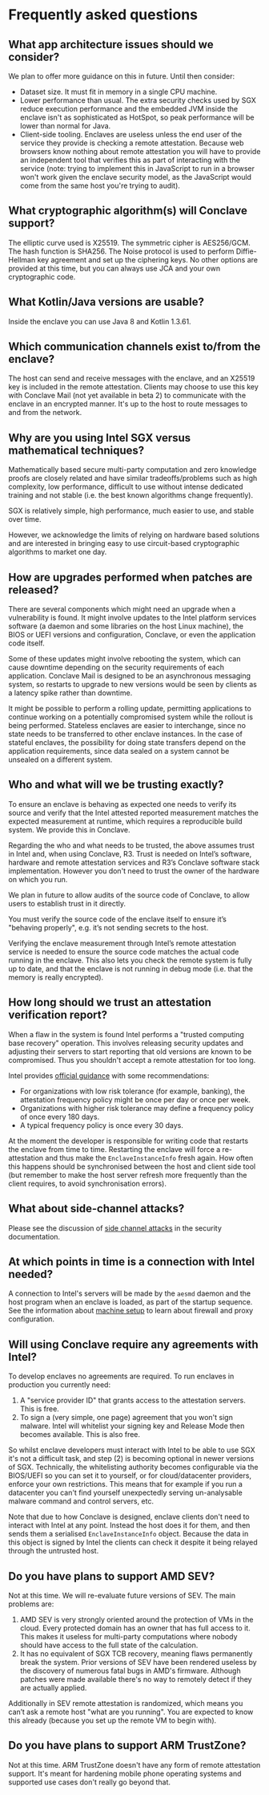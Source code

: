 # Frequently asked questions

## What app architecture issues should we consider?

We plan to offer more guidance on this in future. Until then consider:

* Dataset size. It must fit in memory in a single CPU machine.
* Lower performance than usual. The extra security checks used by SGX reduce execution performance and the embedded 
  JVM inside the enclave isn't as sophisticated as HotSpot, so peak performance will be lower than normal for Java.
* Client-side tooling. Enclaves are useless unless the end user of the service they provide is checking a remote
  attestation. Because web browsers know nothing about remote attestation you will have to provide an independent tool
  that verifies this as part of interacting with the service (note: trying to implement this in JavaScript to run in
  a browser won't work given the enclave security model, as the JavaScript would come from the same host you're trying
  to audit). 

## What cryptographic algorithm(s) will Conclave support?

The elliptic curve used is X25519. The symmetric cipher is AES256/GCM. The hash function is SHA256. The Noise protocol
is used to perform Diffie-Hellman key agreement and set up the ciphering keys. No other options are provided at this
time, but you can always use JCA and your own cryptographic code.

## What Kotlin/Java versions are usable?

Inside the enclave you can use Java 8 and Kotlin 1.3.61.

## Which communication channels exist to/from the enclave?
 
The host can send and receive messages with the enclave, and an X25519 key is included in the remote attestation.
Clients may choose to use this key with Conclave Mail (not yet available in beta 2) to communicate with the enclave in 
an encrypted manner. It's up to the host to route messages to and from the network. 

## Why are you using Intel SGX versus mathematical techniques?
 
Mathematically based secure multi-party computation and zero knowledge proofs are closely related and have similar
tradeoffs/problems such as high complexity, low performance, difficult to use without intense dedicated training and 
not stable (i.e. the best known algorithms change frequently).

SGX is relatively simple, high performance, much easier to use, and stable over time.

However, we acknowledge the limits of relying on hardware based solutions and are interested in bringing easy to use
circuit-based cryptographic algorithms to market one day.

## How are upgrades performed when patches are released?

There are several components which might need an upgrade when a vulnerability is found. It might involve updates to 
the Intel platform services software (a daemon and some libraries on the host Linux machine), the BIOS or UEFI 
versions and configuration, Conclave, or even the application code itself.

Some of these updates might involve rebooting the system, which can cause downtime depending on the security 
requirements of each application. Conclave Mail is designed to be an asynchronous messaging system, so restarts to
upgrade to new versions would be seen by clients as a latency spike rather than downtime.

It might be possible to perform a rolling update, permitting applications to continue working on a potentially 
compromised system while the rollout is being performed. Stateless enclaves are easier to interchange, since 
no state needs to be transferred to other enclave instances. In the case of stateful enclaves, the possibility 
for doing state transfers depend on the application requirements, since data sealed on a system cannot be 
unsealed on a different system.

## Who and what will we be trusting exactly?

To ensure an enclave is behaving as expected one needs to verify its source and verify that the Intel attested reported 
measurement matches the expected measurement at runtime, which requires a reproducible build system. We provide this 
in Conclave.

Regarding the who and what needs to be trusted, the above assumes trust in Intel and, when using Conclave, R3. Trust 
is needed on Intel’s software, hardware and remote attestation services and R3’s Conclave software stack implementation.
However you don't need to trust the owner of the hardware on which you run.

We plan in future to allow audits of the source code of Conclave, to allow users to establish trust in it directly.

You must verify the source code of the enclave itself to ensure it’s "behaving properly", e.g. it’s not sending 
secrets to the host.

Verifying the enclave measurement through Intel’s remote attestation service is needed to ensure the source code 
matches the actual code running in the enclave. This also lets you check the remote system is fully up to date,
and that the enclave is not running in debug mode (i.e. that the memory is really encrypted).

## How long should we trust an attestation verification report?

When a flaw in the system is found Intel performs a "trusted computing base recovery" operation. This involves releasing
security updates and adjusting their servers to start reporting that old versions are known to be compromised. Thus you
shouldn't accept a remote attestation for too long.
 
Intel provides [official guidance](https://software.intel.com/sites/default/files/managed/01/7b/Intel-SGX-Trusted-Computing-Base-Recovery.pdf) 
with some recommendations:

* For organizations with low risk tolerance (for example, banking), the attestation frequency policy might be once per 
  day or once per week. 
* Organizations with higher risk tolerance may define a frequency policy of once every 180 days. 
* A typical frequency policy is once every 30 days. 

At the moment the developer is responsible for writing code that restarts the enclave from time to time. Restarting
the enclave will force a re-attestation and thus make the `EnclaveInstanceInfo` fresh again. How often this happens
should be synchronised between the host and client side tool (but remember to make the host server refresh more
frequently than the client requires, to avoid synchronisation errors). 

## What about side-channel attacks?
 
Please see the discussion of [side channel attacks](security.md#side-channel-attacks) in the security documentation.

## At which points in time is a connection with Intel needed?

A connection to Intel's servers will be made by the `aesmd` daemon and the host program when an enclave is loaded, as 
part of the startup sequence. See the information about [machine setup](machine-setup.md) to learn about firewall and 
proxy configuration.

## Will using Conclave require any agreements with Intel?

To develop enclaves no agreements are required. To run enclaves in production you currently need:

1. A "service provider ID" that grants access to the attestation servers. This is free.
2. To sign a (very simple, one page) agreement that you won't sign malware. Intel will whitelist your signing key and
   Release Mode then becomes available. This is also free.

So whilst enclave developers must interact with Intel to be able to use SGX it's not a difficult task, and step (2) is becoming
optional in newer versions of SGX. Technically, the whitelisting authority becomes configurable via the BIOS/UEFI so
you can set it to yourself, or for cloud/datacenter providers, enforce your own restrictions. This means that for
example if you run a datacenter you can't find yourself unexpectedly serving un-analysable malware command and control 
servers, etc. 

Note that due to how Conclave is designed, enclave clients don't need to interact with Intel at any point. Instead the
host does it for them, and then sends them a serialised `EnclaveInstanceInfo` object. Because the data in this object
is signed by Intel the clients can check it despite it being relayed through the untrusted host. 

## Do you have plans to support AMD SEV?
 
Not at this time. We will re-evaluate future versions of SEV. The main problems are:
 
1. AMD SEV is very strongly oriented around the protection of VMs in the cloud. Every protected domain has an owner that
   has full access to it. This makes it useless for multi-party computations where nobody should have access to the full
   state of the calculation.
2. It has no equivalent of SGX TCB recovery, meaning flaws permanently break the system. Prior versions of SEV have been
   rendered useless by the discovery of numerous fatal bugs in AMD's firmware. Although patches were made available 
   there's no way to remotely detect if they are actually applied.  

Additionally in SEV remote attestation is randomized, which means you can’t ask a remote host "what are you running".
You are expected to know this already (because you set up the remote VM to begin with).

## Do you have plans to support ARM TrustZone?

Not at this time. ARM TrustZone doesn't have any form of remote attestation support. It's meant for hardening
mobile phone operating systems and supported use cases don't really go beyond that.